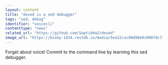 ```yaml
---
layout: content
title: "desed is a sed debugger"
tags: "sed, debug"
identifier: "voicecli"
contenttype: "news"
related_url: "https://github.com/SoptikHa2/desed"
image_url: "https://bixby-1d34.restdb.io/media/5ea22cac98d98e0c0007dc73"
---
```

Forget about voice!  Commit to the command line by learning this sed debugger.